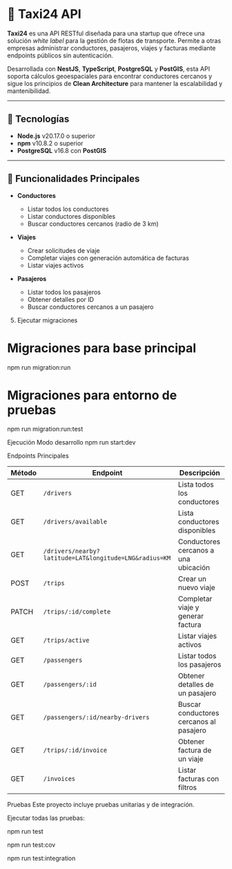 # 🚖 Taxi24 API

**Taxi24** es una API RESTful diseñada para una startup que ofrece una solución *white label* para la gestión de flotas de transporte. Permite a otras empresas administrar conductores, pasajeros, viajes y facturas mediante endpoints públicos sin autenticación.

Desarrollada con **NestJS**, **TypeScript**, **PostgreSQL** y **PostGIS**, esta API soporta cálculos geoespaciales para encontrar conductores cercanos y sigue los principios de **Clean Architecture** para mantener la escalabilidad y mantenibilidad.

---

## 🧩 Tecnologías

- **Node.js** v20.17.0 o superior  
- **npm** v10.8.2 o superior  
- **PostgreSQL** v16.8 con **PostGIS**

---

## 🚀 Funcionalidades Principales

- **Conductores**
  - Listar todos los conductores
  - Listar conductores disponibles
  - Buscar conductores cercanos (radio de 3 km)

- **Viajes**
  - Crear solicitudes de viaje
  - Completar viajes con generación automática de facturas
  - Listar viajes activos

- **Pasajeros**
  - Listar todos los pasajeros
  - Obtener detalles por ID
  - Buscar conductores cercanos a un pasajero

5. Ejecutar migraciones
# Migraciones para base principal
npm run migration:run

# Migraciones para entorno de pruebas
npm run migration:run:test


Ejecución
Modo desarrollo
npm run start:dev

 Endpoints Principales


| Método | Endpoint                                               | Descripción                             |
| ------ | ------------------------------------------------------ | --------------------------------------- |
| GET    | `/drivers`                                             | Lista todos los conductores             |
| GET    | `/drivers/available`                                   | Lista conductores disponibles           |
| GET    | `/drivers/nearby?latitude=LAT&longitude=LNG&radius=KM` | Conductores cercanos a una ubicación    |
| POST   | `/trips`                                               | Crear un nuevo viaje                    |
| PATCH  | `/trips/:id/complete`                                  | Completar viaje y generar factura       |
| GET    | `/trips/active`                                        | Listar viajes activos                   |
| GET    | `/passengers`                                          | Listar todos los pasajeros              |
| GET    | `/passengers/:id`                                      | Obtener detalles de un pasajero         |
| GET    | `/passengers/:id/nearby-drivers`                       | Buscar conductores cercanos al pasajero |
| GET    | `/trips/:id/invoice`                                   | Obtener factura de un viaje             |
| GET    | `/invoices`                                            | Listar facturas con filtros             |



Pruebas
Este proyecto incluye pruebas unitarias y de integración.

Ejecutar todas las pruebas:

npm run test

npm run test:cov

npm run test:integration



